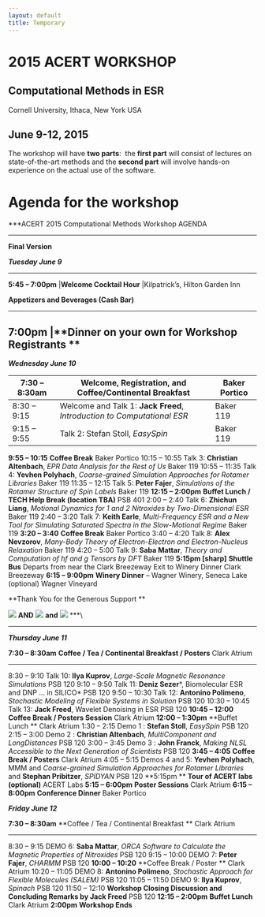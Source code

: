 ```yaml
---
layout: default
title: Temporary
---
```

# 2015 ACERT WORKSHOP

Computational Methods in ESR
----------------------------

Cornell University, Ithaca, New York USA

June 9-12, 2015
----------------------------

The workshop will have **two parts**: 
 the **first
part** will consist of lectures on state-of-the-art methods and the
**second part** will involve hands-on experience on the actual use of
the software. 
 

# Agenda for the workshop

***ACERT 2015 Computational Methods Workshop AGENDA
***

****Final Version****

***Tuesday June 9***

  --------------------------------------------------------------------------------------------------------
  **5:45 – 7:00pm**   |**Welcome Cocktail Hour**                          |Kilpatrick’s, Hilton Garden Inn
 
  **Appetizers and Beverages (Cash Bar)**            
  ------------------- -------------------------------------------------- ---------------------------------
  **7:00pm**          |**Dinner on your own for Workshop Registrants **   
  --------------------------------------------------------------------------------------------------------

***Wednesday June 10***

  **7:30 – 8:30am**    |**Welcome, Registration, and Coffee/Continental Breakfast**                                                                  |Baker Portico
  -------------------- |---------------------------------------------------------------------------------------------------------------------------- |-----------------
  8:30 – 9:15          |Welcome and Talk 1: **Jack Freed**, *Introduction to Computational ESR*                                                      |Baker 119
  9:15 – 9:55          |Talk 2: Stefan Stoll, *EasySpin*                                                                                             |Baker 119
  **9:55 – 10:15**     **Coffee Break**                                                                                                             Baker Portico
  10:15 – 10:55        Talk 3: **Christian Altenbach**, *EPR Data Analysis for the Rest of Us*                                                      Baker 119
  10:55 – 11:35        Talk 4: **Yevhen Polyhach**, *Coarse-grained Simulation Approaches for Rotamer Libraries*                                    Baker 119
  11:35 – 12:15        Talk 5: **Peter Fajer**, *Simulations of the Rotamer Structure of Spin Labels*                                               Baker 119
  **12:15 – 2:00pm**   **Buffet Lunch / TECH Help Break (location TBA)**                                                                            PSB 401
  2:00 – 2:40          Talk 6: **Zhichun Liang**, *Motional Dynamics for 1 and 2 Nitroxides by Two-Dimensional ESR*                                 Baker 119
  2:40 – 3:20          Talk 7: **Keith Earle**, *Multi-Frequency ESR and a New Tool for Simulating Saturated Spectra in the Slow-Motional Regime*   Baker 119
  **3:20 – 3:40**      **Coffee Break**                                                                                                             Baker Portico
  3:40 – 4:20          Talk 8: **Alex Nevzorov**, *Many-Body Theory of Electron-Electron and Electron-Nucleus Relaxation*                           Baker 119
  4:20 – 5:00          Talk 9: **Saba Mattar**, *Theory and Computation of hf and g Tensors by DFT*                                                 Baker 119
  **5:15pm [sharp]**   **Shuttle Bus** Departs from near the Clark Breezeway Exit to Winery Dinner                                                  Clark Breezeway
  **6:15 – 9:00pm**    **Winery Dinner** – Wagner Winery, Seneca Lake (optional)                                                                    Wagner Vineyard

**Thank You for the Generous Support **

![](media/image2.jpeg) **AND** ![](media/image3.jpeg) **and**
![](media/image4.jpeg) ***\
***

***Thursday June 11***

  **7:30 – 8:30am**    **Coffee / Tea / Continental Breakfast / Posters**                                                                                              Clark Atrium
  -------------------- ----------------------------------------------------------------------------------------------------------------------------------------------- ---------------
  8:30 – 9:10          Talk 10: **Ilya Kuprov**, *Large-Scale Magnetic Resonance Simulations*                                                                          PSB 120
  9:10 – 9:50          Talk 11: **Deniz Sezer***, Biomolecular ESR and DNP … in SILICO*                                                                                PSB 120
  9:50 – 10:30         Talk 12: **Antonino Polimeno**, *Stochastic Modeling of Flexible Systems in Solution*                                                           PSB 120
  10:30 – 10:45        Talk 13: **Jack Freed**, Wavelet Denoising in ESR                                                                                               PSB 120
  **10:45 – 12:00**    **Coffee Break / Posters Session**                                                                                                              Clark Atrium
  **12:00 – 1:30pm**   **Buffet Lunch **                                                                                                                               Clark Atrium
  1:30 – 2:15          Demo 1 : **Stefan Stoll**, *EasySpin*                                                                                                           PSB 120
  2:15 – 3:00          Demo 2 : **Christian Altenbach**, *MultiComponent and LongDistances*                                                                            PSB 120
  3:00 – 3:45          Demo 3 : **John Franck**, *Making NLSL Accessible to the Next Generation of Scientists*                                                         PSB 120
  **3:45 – 4:05**      **Coffee Break / Posters**                                                                                                                      Clark Atrium
  4:05 – 5:15          Demos 4 and 5: **Yevhen Polyhach**, MMM and *Coarse-grained Simulation Approaches for Rotamer Libraries* and **Stephan Pribitzer**, *SPIDYAN*   PSB 120
  **5:15pm **          **Tour of ACERT labs (optional)**                                                                                                               ACERT Labs
  **5:15 – 6:00pm**    **Poster Sessions**                                                                                                                             Clark Atrium
  **6:15 – 8:00pm**    **Conference Dinner**                                                                                                                           Baker Portico

***Friday June 12***

  **7:30 – 8:30am**    **Coffee / Tea / Continental Breakfast **                                                     Clark Atrium
  -------------------- --------------------------------------------------------------------------------------------- --------------
  8:30 – 9:15          DEMO 6: **Saba Mattar**, *ORCA Software to Calculate the Magnetic Properties of Nitroxides*   PSB 120
  9:15 – 10:00         DEMO 7: **Peter Fajer**, *CHARMM*                                                             PSB 120
  **10:00 – 10:20**    **Coffee Break / Poster **                                                                    Clark Atrium
  10:20 – 11:05        DEMO 8: **Antonino Polimeno**, *Stochastic Approach for Flexible Molecules (SALEM)*           PSB 120
  11:05 – 11:50        DEMO 9: **Ilya Kuprov**, *Spinach*                                                            PSB 120
  11:50 – 12:10        **Workshop Closing Discussion and Concluding Remarks by Jack Freed**                          PSB 120
  **12:15 – 2:00pm**   **Buffet Lunch**                                                                              Clark Atrium
  **2:00pm**           **Workshop Ends**
